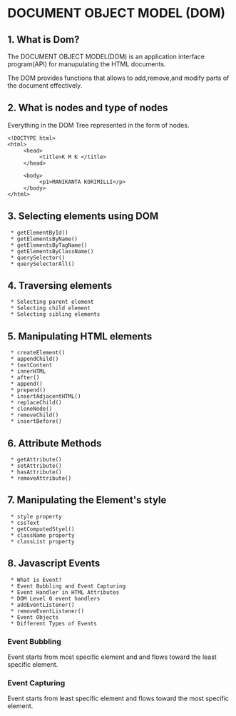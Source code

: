 # DOCUMENT OBJECT MODEL (DOM)

## 1. What is Dom?
   The DOCUMENT OBJECT MODEL(DOM) is an application interface program(API) for manupulating the HTML documents.

   The DOM provides functions that allows to add,remove,and modify parts of the document effectively.

## 2. What is nodes and type of nodes
   Everything in the DOM Tree represented in the form of nodes.
   ```
   <!DOCTYPE html>
   <html> 
        <head>
             <title>K M K </title>
        </head>

        <body>
             <p1>MANIKANTA KORIMILLI</p>
        </body>
   </html>

   ```
## 3. Selecting elements using DOM
  ```
   * getElementById()
   * getElementsByName()
   * getElementsByTagName()
   * getElementsByClassName()
   * querySelector()
   * querySelectorAll()
  ```

## 4. Traversing elements
   ```
    * Selecting parent element
    * Selecting child element
    * Selecting sibling elements
   ```

## 5. Manipulating  HTML elements
   ```
    * createElement()
    * appendChild()
    * textContent
    * innerHTML
    * after()
    * append()
    * prepend()
    * insertAdjacentHTML()
    * replaceChild()
    * cloneNode()
    * removeChild()
    * insertBefore()
   ```
## 6. Attribute Methods
   ```
    * getAttribute()
    * setAttribute()
    * hasAttribute()
    * removeAttribute()
   ```

## 7. Manipulating the Element's style
   ```
    * style property
    * cssText
    * getComputedStyel()
    * className property
    * classList property
   ```

## 8. Javascript Events
   ```
    * What is Event?
    * Event Bubbling and Event Capturing
    * Event Handler in HTML Attributes
    * DOM Level 0 event handlers
    * addEventListener()
    * removeEventListener()
    * Event Objects
    * Different Types of Events

   ```
### Event Bubbling
   Event starts from most specific element and and flows toward the least specific element.

### Event Capturing
   Event starts from least specific element and flows toward the most specific element.





